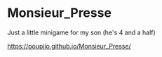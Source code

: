 # Monsieur_Presse
Just a little minigame for my son (he's 4 and a half)

https://poupiio.github.io/Monsieur_Presse/
